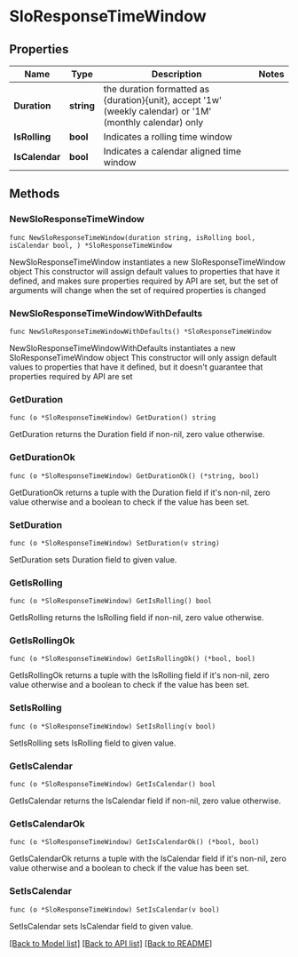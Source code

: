 # SloResponseTimeWindow

## Properties

Name | Type | Description | Notes
------------ | ------------- | ------------- | -------------
**Duration** | **string** | the duration formatted as {duration}{unit}, accept &#39;1w&#39; (weekly calendar) or &#39;1M&#39; (monthly calendar) only | 
**IsRolling** | **bool** | Indicates a rolling time window | 
**IsCalendar** | **bool** | Indicates a calendar aligned time window | 

## Methods

### NewSloResponseTimeWindow

`func NewSloResponseTimeWindow(duration string, isRolling bool, isCalendar bool, ) *SloResponseTimeWindow`

NewSloResponseTimeWindow instantiates a new SloResponseTimeWindow object
This constructor will assign default values to properties that have it defined,
and makes sure properties required by API are set, but the set of arguments
will change when the set of required properties is changed

### NewSloResponseTimeWindowWithDefaults

`func NewSloResponseTimeWindowWithDefaults() *SloResponseTimeWindow`

NewSloResponseTimeWindowWithDefaults instantiates a new SloResponseTimeWindow object
This constructor will only assign default values to properties that have it defined,
but it doesn't guarantee that properties required by API are set

### GetDuration

`func (o *SloResponseTimeWindow) GetDuration() string`

GetDuration returns the Duration field if non-nil, zero value otherwise.

### GetDurationOk

`func (o *SloResponseTimeWindow) GetDurationOk() (*string, bool)`

GetDurationOk returns a tuple with the Duration field if it's non-nil, zero value otherwise
and a boolean to check if the value has been set.

### SetDuration

`func (o *SloResponseTimeWindow) SetDuration(v string)`

SetDuration sets Duration field to given value.


### GetIsRolling

`func (o *SloResponseTimeWindow) GetIsRolling() bool`

GetIsRolling returns the IsRolling field if non-nil, zero value otherwise.

### GetIsRollingOk

`func (o *SloResponseTimeWindow) GetIsRollingOk() (*bool, bool)`

GetIsRollingOk returns a tuple with the IsRolling field if it's non-nil, zero value otherwise
and a boolean to check if the value has been set.

### SetIsRolling

`func (o *SloResponseTimeWindow) SetIsRolling(v bool)`

SetIsRolling sets IsRolling field to given value.


### GetIsCalendar

`func (o *SloResponseTimeWindow) GetIsCalendar() bool`

GetIsCalendar returns the IsCalendar field if non-nil, zero value otherwise.

### GetIsCalendarOk

`func (o *SloResponseTimeWindow) GetIsCalendarOk() (*bool, bool)`

GetIsCalendarOk returns a tuple with the IsCalendar field if it's non-nil, zero value otherwise
and a boolean to check if the value has been set.

### SetIsCalendar

`func (o *SloResponseTimeWindow) SetIsCalendar(v bool)`

SetIsCalendar sets IsCalendar field to given value.



[[Back to Model list]](../README.md#documentation-for-models) [[Back to API list]](../README.md#documentation-for-api-endpoints) [[Back to README]](../README.md)


